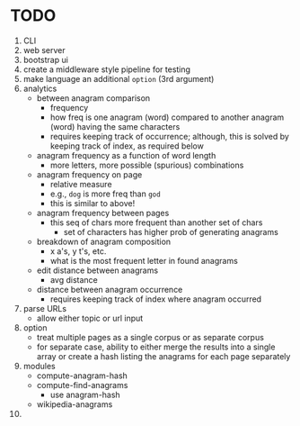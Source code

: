 TODO
====

1. CLI
2. web server
3. bootstrap ui
4. create a middleware style pipeline for testing
5. make language an additional `option` (3rd argument)
6. analytics
	-	between anagram comparison
		-	frequency
		-	how freq is one anagram (word) compared to another anagram (word) having the same characters
		-	requires keeping track of occurrence; although, this is solved by keeping track of index, as required below
	-	anagram frequency as a function of word length
		-	more letters, more possible (spurious) combinations
	-	anagram frequency on page
		-	relative measure
		-	e.g., `dog` is more freq than `god`
		-	this is similar to above!
	-	anagram frequency between pages
		-	this seq of chars more frequent than another set of chars
			-	set of characters has higher prob of generating anagrams
	-	breakdown of anagram composition
		-	x a's, y t's, etc.
		-	what is the most frequent letter in found anagrams
	-	edit distance between anagrams
		-	avg distance
	-	distance between anagram occurrence
		-	requires keeping track of index where anagram occurred
7. parse URLs
	-	allow either topic or url input
8. option
	-	treat multiple pages as a single corpus or as separate corpus
	-	for separate case, ability to either merge the results into a single array or create a hash listing the anagrams for each page separately
9. modules
	-	compute-anagram-hash
	-	compute-find-anagrams
		-	use anagram-hash
	-	wikipedia-anagrams
10.  
